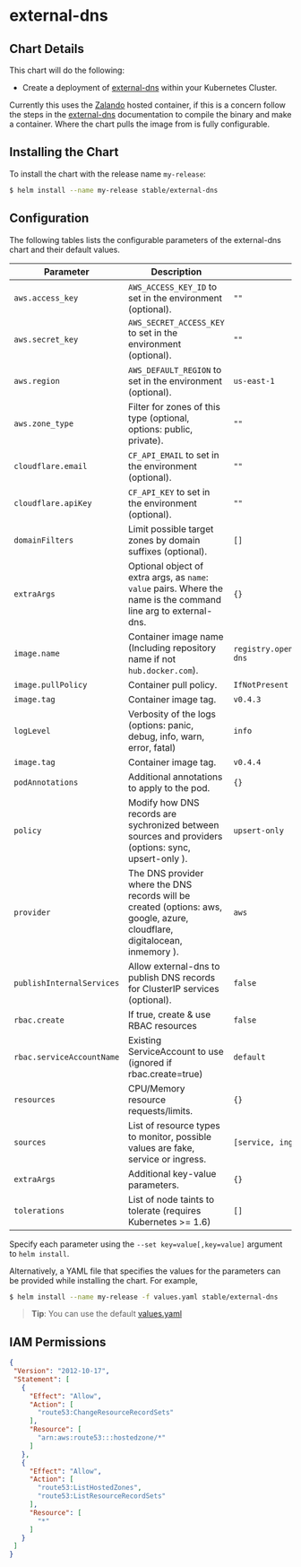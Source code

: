 # external-dns

## Chart Details

This chart will do the following:

* Create a deployment of [external-dns] within your Kubernetes Cluster.

Currently this uses the [Zalando] hosted container, if this is a concern follow the steps in the [external-dns] documentation to compile the binary and make a container. Where the chart pulls the image from is fully configurable.

## Installing the Chart

To install the chart with the release name `my-release`:

```bash
$ helm install --name my-release stable/external-dns
```

## Configuration

The following tables lists the configurable parameters of the external-dns chart and their default values.


| Parameter                 | Description                                                                                                                | Default                                            |
| ------------------------- | -------------------------------------------------------------------------------------------------------------------------- | -------------------------------------------------- |
| `aws.access_key`          | `AWS_ACCESS_KEY_ID` to set in the environment (optional).                                                                  | `""`                                               |
| `aws.secret_key`          | `AWS_SECRET_ACCESS_KEY` to set in the environment (optional).                                                              | `""`                                               |
| `aws.region`              | `AWS_DEFAULT_REGION` to set in the environment (optional).                                                                 | `us-east-1`                                        |
| `aws.zone_type`           | Filter for zones of this type (optional, options: public, private).                                                        | `""`                                               |
| `cloudflare.email`        | `CF_API_EMAIL` to set in the environment (optional).                                                                       | `""`                                               |
| `cloudflare.apiKey`       | `CF_API_KEY` to set in the environment (optional).                                                                         | `""`                                               |
| `domainFilters`           | Limit possible target zones by domain suffixes (optional).                                                                 | `[]`                                               |
| `extraArgs`               | Optional object of extra args, as `name`: `value` pairs. Where the name is the command line arg to external-dns.           | `{}`                                               |
| `image.name`              | Container image name (Including repository name if not `hub.docker.com`).                                                  | `registry.opensource.zalan.do/teapot/external-dns` |
| `image.pullPolicy`        | Container pull policy.                                                                                                     | `IfNotPresent`                                     |
| `image.tag`               | Container image tag.                                                                                                       | `v0.4.3`                                           |
| `logLevel`                | Verbosity of the logs (options: panic, debug, info, warn, error, fatal)                                                    | `info`                                             |
| `image.tag`               | Container image tag.                                                                                                       | `v0.4.4`                                           |
| `podAnnotations`          | Additional annotations to apply to the pod.                                                                                | `{}`                                               |
| `policy`                  | Modify how DNS records are sychronized between sources and providers (options: sync, upsert-only ).                        | `upsert-only`                                      |
| `provider`                | The DNS provider where the DNS records will be created (options: aws, google, azure, cloudflare, digitalocean, inmemory ). | `aws`                                              |
| `publishInternalServices` | Allow external-dns to publish DNS records for ClusterIP services (optional).                                               | `false`                                            |
| `rbac.create`             | If true, create & use RBAC resources                                                                                       | `false`                                            |
| `rbac.serviceAccountName` | Existing ServiceAccount to use (ignored if rbac.create=true)                                                               | `default`                                          |
| `resources`               | CPU/Memory resource requests/limits.                                                                                       | `{}`                                               |
| `sources`                 | List of resource types to monitor, possible values are fake, service or ingress.                                           | `[service, ingress]`                               |
| `extraArgs`               | Additional key-value parameters.                                                                                           | `{}`                                               |
| `tolerations`             | List of node taints to tolerate (requires Kubernetes >= 1.6)                                                               | `[]`                                               |


Specify each parameter using the `--set key=value[,key=value]` argument to `helm install`.

Alternatively, a YAML file that specifies the values for the parameters can be provided while installing the chart. For example,

```bash
$ helm install --name my-release -f values.yaml stable/external-dns
```

> **Tip**: You can use the default [values.yaml](values.yaml)

## IAM Permissions

```json
{
 "Version": "2012-10-17",
 "Statement": [
   {
     "Effect": "Allow",
     "Action": [
       "route53:ChangeResourceRecordSets"
     ],
     "Resource": [
       "arn:aws:route53:::hostedzone/*"
     ]
   },
   {
     "Effect": "Allow",
     "Action": [
       "route53:ListHostedZones",
       "route53:ListResourceRecordSets"
     ],
     "Resource": [
       "*"
     ]
   }
 ]
}
```

[external-dns]: https://github.com/kubernetes-incubator/external-dns
[Zalando]: https://zalando.github.io/
[getting-started]: https://github.com/kubernetes-incubator/external-dns/blob/master/README.md#getting-started
